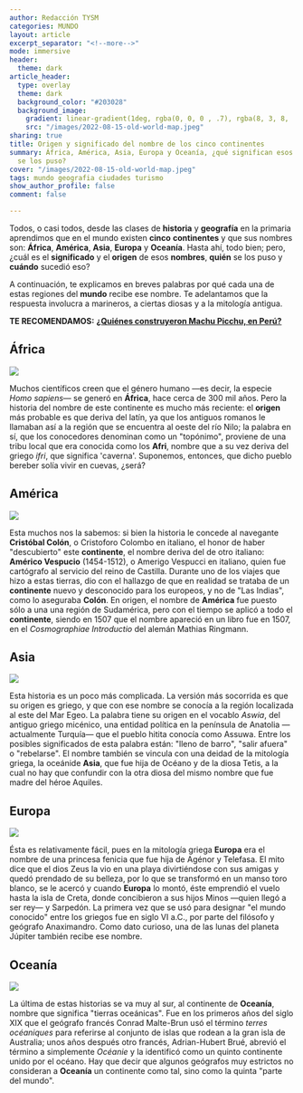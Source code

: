 ```yaml
---
author: Redacción TYSM
categories: MUNDO
layout: article
excerpt_separator: "<!--more-->"
mode: immersive
header:
  theme: dark
article_header:
  type: overlay
  theme: dark
  background_color: "#203028"
  background_image:
    gradient: linear-gradient(1deg, rgba(0, 0, 0 , .7), rgba(8, 3, 8, .9))
    src: "/images/2022-08-15-old-world-map.jpeg"
sharing: true
title: Origen y significado del nombre de los cinco continentes
summary: África, América, Asia, Europa y Oceanía, ¿qué significan esos nombres y quién
  se los puso?
cover: "/images/2022-08-15-old-world-map.jpeg"
tags: mundo geografia ciudades turismo
show_author_profile: false
comment: false

---
```

Todos, o casi todos, desde las clases de **historia** y **geografía** en la primaria aprendimos que en el mundo existen **cinco** **continentes** y que sus nombres son: **África**, **América**, **Asia**, **Europa** y **Oceanía**. Hasta ahí, todo bien; pero, ¿cuál es el **significado** y el **origen** de esos **nombres**, **quién** se los puso y **cuándo** sucedió eso?

A continuación, te explicamos en breves palabras por qué cada una de estas regiones del **mundo** recibe ese nombre. Te adelantamos que la respuesta involucra a marineros, a ciertas diosas y a la mitología antigua.

**TE RECOMENDAMOS:** [**¿Quiénes construyeron Machu Picchu, en Perú?**](https://blog.tonoysumariachi.com/mundo/2022/11/17/quienes-construyeron-machu-picchu-en-peru.html)

## África

![](https://upload.wikimedia.org/wikipedia/commons/thumb/d/d7/Large-scale-old-map-of-africa-16xx.jpg/993px-Large-scale-old-map-of-africa-16xx.jpg)

Muchos científicos creen que el género humano —es decir, la especie _Homo sapiens_— se generó en **África**, hace cerca de 300 mil años. Pero la historia del nombre de este continente es mucho más reciente: el **origen** más probable es que deriva del latín, ya que los antiguos romanos le llamaban así a la región que se encuentra al oeste del río Nilo; la palabra en sí, que los conocedores denominan como un "topónimo", proviene de una tribu local que era conocida como los **Afri**, nombre que a su vez deriva del griego _ifri_, que significa 'caverna'. Suponemos, entonces, que dicho pueblo bereber solía vivir en cuevas, ¿será?

## América

![](https://upload.wikimedia.org/wikipedia/commons/thumb/d/d4/America_noviter_delineata.jpg/1012px-America_noviter_delineata.jpg)

Esta muchos nos la sabemos: si bien la historia le concede al navegante **Cristóbal Colón**, o Cristoforo Colombo en italiano, el honor de haber "descubierto" este **continente**, el nombre deriva del de otro italiano: **Américo Vespucio** (1454-1512), o Amerigo Vespucci en italiano, quien fue cartógrafo al servicio del reino de Castilla. Durante uno de los viajes que hizo a estas tierras, dio con el hallazgo de que en realidad se trataba de un **continente** nuevo y desconocido para los europeos, y no de "Las Indias", como lo aseguraba **Colón**. En origen, el nombre de **América** fue puesto sólo a una una región de Sudamérica, pero con el tiempo se aplicó a todo el **continente**, siendo en 1507 que el nombre apareció en un libro fue en 1507, en el _Cosmographiae Introductio_ del alemán Mathias Ringmann.

## Asia

![](https://upload.wikimedia.org/wikipedia/commons/thumb/6/68/1550_map_of_Asia_by_Sebastian_M%C3%BCnster.jpg/987px-1550_map_of_Asia_by_Sebastian_M%C3%BCnster.jpg)

Esta historia es un poco más complicada. La versión más socorrida es que su origen es griego, y que con ese nombre se conocía a la región localizada al este del Mar Egeo. La palabra tiene su origen en el vocablo _Aswia_, del antiguo griego micénico, una entidad política en la península de Anatolia —actualmente Turquía— que el pueblo hitita conocía como Assuwa. Entre los posibles significados de esta palabra están: "lleno de barro", "salir afuera" o "rebelarse". El nombre también se vincula con una deidad de la mitología griega, la oceánide **Asia**, que fue hija de Océano y de la diosa Tetis, a la cual no hay que confundir con la otra diosa del mismo nombre que fue madre del héroe Aquiles.

## Europa

![](https://upload.wikimedia.org/wikipedia/commons/thumb/b/b7/Map_of_Europe_in_1920%2C_after_the_Paris_Peace_Conference.jpg/1024px-Map_of_Europe_in_1920%2C_after_the_Paris_Peace_Conference.jpg)

Ésta es relativamente fácil, pues en la mitología griega **Europa** era el nombre de una princesa fenicia que fue hija de Agénor y Telefasa. El mito dice que el dios Zeus la vio en una playa divirtiéndose con sus amigas y quedó prendado de su belleza, por lo que se transformó en un manso toro blanco, se le acercó y cuando **Europa** lo montó, éste emprendió el vuelo hasta la isla de Creta, donde concibieron a sus hijos Minos —quien llegó a ser rey— y Sarpedón. La primera vez que se usó para designar "el mundo conocido" entre los griegos fue en siglo VI a.C., por parte del filósofo y geógrafo Anaximandro. Como dato curioso, una de las lunas del planeta Júpiter también recibe ese nombre.

## Oceanía

![](https://upload.wikimedia.org/wikipedia/commons/thumb/6/69/1814_Thomson_Map_of_Australia%2C_New_Zealand_and_New_Guinea_-_Geographicus_-_Australia-thomson-1814.jpg/951px-1814_Thomson_Map_of_Australia%2C_New_Zealand_and_New_Guinea_-_Geographicus_-_Australia-thomson-1814.jpg)

La última de estas historias se va muy al sur, al continente de **Oceanía**, nombre que significa "tierras oceánicas". Fue en los primeros años del siglo XIX que el geógrafo francés Conrad Malte-Brun usó el término _terres océaniques_ para referirse al conjunto de islas que rodean a la gran isla de Australia; unos años después otro francés, Adrian-Hubert Brué, abrevió el término a simplemente _Océanie_ y la identificó como un quinto continente unido por el océano. Hay que decir que algunos geógrafos muy estrictos no consideran a **Oceanía** un continente como tal, sino como la quinta "parte del mundo".